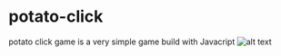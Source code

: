 # potato-click
potato click game is a very simple game build with Javacript
![alt text](https://h.top4top.io/p_2151sa1hy1.png)
